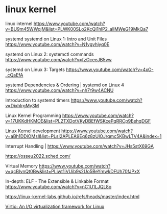 # linux kernel
linux internel
https://www.youtube.com/watch?v=BU9m45WWqjM&list=PLWK00SLo2KcQi1hlP2_allMWeG19MkQa7



systemd
 systemd on Linux 1: Intro and Unit Files 
https://www.youtube.com/watch?v=N1vgvhiyq0E

 systemd on Linux 2: systemctl commands 
 https://www.youtube.com/watch?v=fzOceeJB5vw

  systemd on Linux 3: Targets 
  https://www.youtube.com/watch?v=4xO-_cQaEfA

   systemd Dependencies & Ordering | systemd on Linux 4 
  https://www.youtube.com/watch?v=nh7r9w4ACNU

 Introduction to systemd timers 
 https://www.youtube.com/watch?v=DixhIrgMy3M

Linux Kernel Programming
 https://www.youtube.com/watch?v=17UKKdHKMOE&list=PL2TXDotVKyDBEfWSKcePqRRCp9EehqDGF



Linux Kernel development
https://www.youtube.com/watch?v=aBh1DDiOMsI&list=PLsI2APLEA9Eq6z8zUlOJrqmc5KBwLTV4A&index=1

Interrupt Handling |
https://www.youtube.com/watch?v=JHs5stX69GA


 https://osseu2022.sched.com/

Virtual Memory
 https://www.youtube.com/watch?v=qcBIvnQt0Bw&list=PLiwt1iVUib9s2Uo5BeYmwkDFUh70fJPxX


In-depth: ELF - The Extensible & Linkable Format
 https://www.youtube.com/watch?v=nC1U1LJQL8o


https://linux-kernel-labs.github.io/refs/heads/master/index.html

[Virtio: An I/O virtualization framework for Linux](https://developer.ibm.com/articles/l-virtio/)